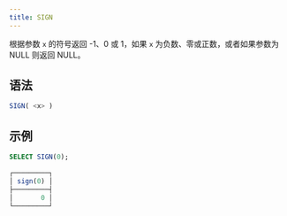 ```yaml
---
title: SIGN
---
```


根据参数 `x` 的符号返回 -1、0 或 1，如果 `x` 为负数、零或正数，或者如果参数为 NULL 则返回 NULL。

## 语法

```sql
SIGN( <x> )
```

## 示例

```sql
SELECT SIGN(0);

┌─────────┐
│ sign(0) │
├─────────┤
│       0 │
└─────────┘
```